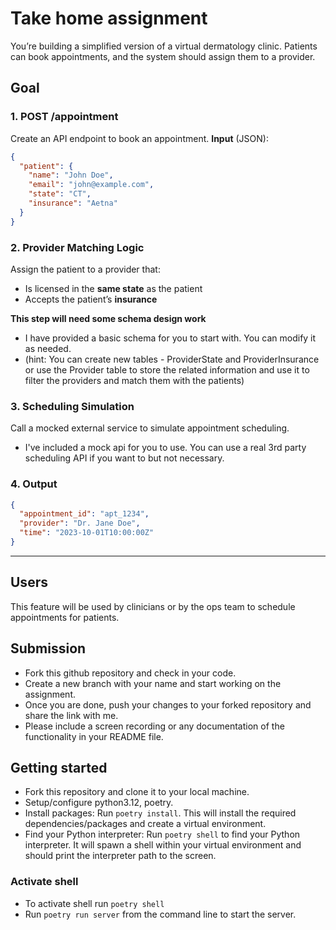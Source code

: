 # Take home assignment
You’re building a simplified version of a virtual dermatology clinic. Patients can book appointments, and the system should assign them to a provider.

## Goal

### 1. **POST /appointment**
Create an API endpoint to book an appointment.
**Input** (JSON):
```json
{
  "patient": {
    "name": "John Doe",
    "email": "john@example.com",
    "state": "CT",
    "insurance": "Aetna"
  }
}
```

### 2. **Provider Matching Logic**
Assign the patient to a provider that:
- Is licensed in the **same state** as the patient
- Accepts the patient’s **insurance**

**This step will need some schema design work** 
  - I have provided a basic schema for you to start with. You can modify it as needed.
  - (hint: You can create new tables - ProviderState and ProviderInsurance or use the Provider table to store the related information and use it to filter the providers and match them with the patients)

### 3. **Scheduling Simulation**
Call a mocked external service to simulate appointment scheduling.
- I've included a mock api for you to use. You can use a real 3rd party scheduling API if you want to but not necessary.

### 4. **Output**
```json
{
  "appointment_id": "apt_1234",
  "provider": "Dr. Jane Doe",
  "time": "2023-10-01T10:00:00Z"
}
```

---

## Users
This feature will be used by clinicians or by the ops team to schedule appointments for patients.

## Submission
- Fork this github repository and check in your code.
- Create a new branch with your name and start working on the assignment.
- Once you are done, push your changes to your forked repository and share the link with me.
- Please include a screen recording or any documentation of the functionality in your README file.


## Getting started
- Fork this repository and clone it to your local machine.
- Setup/configure python3.12, poetry.
- Install packages: Run `poetry install`. This will install the required dependencies/packages and create a virtual environment.
- Find your Python interpreter: Run `poetry shell` to find your Python interpreter. It will spawn a shell within your virtual environment and should print the interpreter path to the screen.

### Activate shell
- To activate shell run `poetry shell`
- Run `poetry run server` from the command line to start the server.
